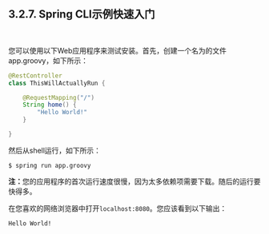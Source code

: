 <h2>3.2.7.  Spring CLI示例快速入门</h2><br>

您可以使用以下Web应用程序来测试安装。首先，创建一个名为的文件app.groovy，如下所示：

```java
@RestController
class ThisWillActuallyRun {

    @RequestMapping("/")
    String home() {
        "Hello World!"
    }

}
```

然后从shell运行，如下所示：

```
$ spring run app.groovy
```

<b>注：</b>您的应用程序的首次运行速度很慢，因为太多依赖项需要下载。随后的运行要快得多。

在您喜欢的网络浏览器中打开```localhost:8080```。您应该看到以下输出：


```
Hello World!
```